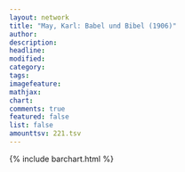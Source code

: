 ```yaml
---
layout: network
title: "May, Karl: Babel und Bibel (1906)"
author:
description:
headline:
modified:
category:
tags:
imagefeature: 
mathjax: 
chart: 
comments: true
featured: false
list: false
amounttsv: 221.tsv
---
```

{% include barchart.html %}
